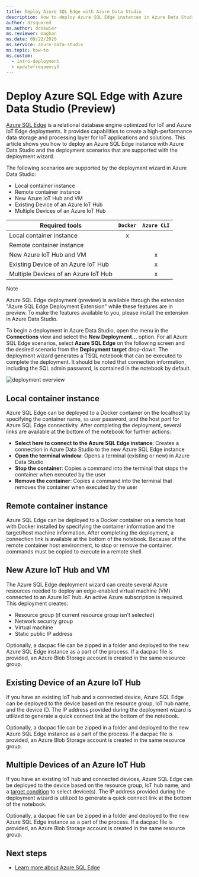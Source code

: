 ```yaml
---
title: Deploy Azure SQL Edge with Azure Data Studio
description: How to deploy Azure SQL Edge instances in Azure Data Studio
author: dzsquared
ms.author: drskwier
ms.reviewer: maghan
ms.date: 09/22/2020
ms.service: azure-data-studio
ms.topic: how-to
ms.custom:
  - intro-deployment
  - updatefrequency5
---
```


# Deploy Azure SQL Edge with Azure Data Studio (Preview)

[Azure SQL Edge](/azure/azure-sql-edge/overview) is a relational database engine optimized for IoT and Azure IoT Edge deployments. It provides capabilities to create a high-performance data storage and processing layer for IoT applications and solutions. This article shows you how to deploy an Azure SQL Edge instance with Azure Data Studio and the deployment scenarios that are supported with the deployment wizard.  

The following scenarios are supported by the deployment wizard in Azure Data Studio:

- Local container instance
- Remote container instance
- New Azure IoT Hub and VM
- Existing Device of an Azure IoT Hub
- Multiple Devices of an Azure IoT Hub

| Required tools | `Docker` | `Azure CLI` |
| ------------- | :---: | :---: |
| Local container instance | x | |
| Remote container instance | | |
| New Azure IoT Hub and VM | | x |
| Existing Device of an Azure IoT Hub |  | x |
| Multiple Devices of an Azure IoT Hub |   |  x |

> [!NOTE]
> Azure SQL Edge deployment (preview) is available through the extension "Azure SQL Edge Deployment Extension" while these features are in preview. To make the features available to you, please install the extension in Azure Data Studio.

To begin a deployment in Azure Data Studio, open the menu in the **Connections** view and select the **New Deployment...** option.  For all Azure SQL Edge scenarios, select **Azure SQL Edge** on the following screen and the desired scenario from the **Deployment target** drop-down. The deployment wizard generates a TSQL notebook that can be executed to complete the deployment. It should be noted that connection information, including the SQL admin password, is contained in the notebook by default.

![deployment overview](media/deploy-azure-sql-edge/deploy-overview.png)

## Local container instance

Azure SQL Edge can be deployed to a Docker container on the localhost by specifying the container name, `sa` user password, and the host port for Azure SQL Edge connectivity.  After completing the deployment, several links are available at the bottom of the notebook for further actions:

- **Select here to connect to the Azure SQL Edge instance**: Creates a connection in Azure Data Studio to the new Azure SQL Edge instance
- **Open the terminal window**: Opens a terminal (existing or new) in Azure Data Studio
- **Stop the container**: Copies a command into the terminal that stops the container when executed by the user
- **Remove the container**: Copies a command into the terminal that removes the container when executed by the user

## Remote container instance

Azure SQL Edge can be deployed to a Docker container on a remote host with Docker installed by specifying the container information and the target/host machine information.  After completing the deployment, a connection link is available at the bottom of the notebook.  Because of the remote container host environment, to stop or remove the container, commands must be copied to execute in a remote shell.

## New Azure IoT Hub and VM

The Azure SQL Edge deployment wizard can create several Azure resources needed to deploy an edge-enabled virtual machine (VM) connected to an Azure IoT hub. An active Azure subscription is required. This deployment creates:

- Resource group (if current resource group isn't selected)
- Network security group
- Virtual machine
- Static public IP address

Optionally, a dacpac file can be zipped in a folder and deployed to the new Azure SQL Edge instance as a part of the process.  If a dacpac file is provided, an Azure Blob Storage account is created in the same resource group.

## Existing Device of an Azure IoT Hub

If you have an existing IoT hub and a connected device, Azure SQL Edge can be deployed to the device based on the resource group, IoT hub name, and the device ID.
The IP address provided during the deployment wizard is utilized to generate a quick connect link at the bottom of the notebook.

Optionally, a dacpac file can be zipped in a folder and deployed to the new Azure SQL Edge instance as a part of the process.  If a dacpac file is provided, an Azure Blob Storage account is created in the same resource group.

## Multiple Devices of an Azure IoT Hub

If you have an existing IoT hub and connected devices, Azure SQL Edge can be deployed to the device based on the resource group, IoT hub name, and a [target condition](/azure/iot-edge/module-deployment-monitoring#target-condition) to select device(s).
The IP address provided during the deployment wizard is utilized to generate a quick connect link at the bottom of the notebook.

Optionally, a dacpac file can be zipped in a folder and deployed to the new Azure SQL Edge instance as a part of the process.  If a dacpac file is provided, an Azure Blob Storage account is created in the same resource group.

## Next steps

- [Learn more about Azure SQL Edge](/azure/azure-sql-edge/)

